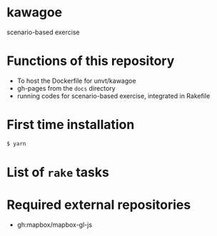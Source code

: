 # kawagoe
scenario-based exercise

# Functions of this repository
- To host the Dockerfile for unvt/kawagoe
- gh-pages from the `docs` directory
- running codes for scenario-based exercise, integrated in Rakefile

# First time installation
```zsh
$ yarn
```

# List of `rake` tasks

# Required external repositories
- gh:mapbox/mapbox-gl-js

